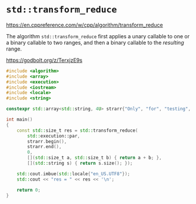 # `std::transform_reduce`

https://en.cppreference.com/w/cpp/algorithm/transform_reduce

The algorithm `std::transform_reduce` first applies a unary callable to one or a binary callable to two ranges, and then a binary callable to the _resulting_ range.

https://godbolt.org/z/TerxjzE9s

```cxx
#include <algorithm>
#include <array>
#include <execution>
#include <iostream>
#include <locale>
#include <string>

constexpr std::array<std::string, 4U> strarr{"Only", "for", "testing", "purpose"};

int main()
{
    const std::size_t res = std::transform_reduce(
        std::execution::par,
        strarr.begin(),
        strarr.end(),
        0,
        [](std::size_t a, std::size_t b) { return a + b; },
        [](std::string s) { return s.size(); });

    std::cout.imbue(std::locale{"en_US.UTF8"});
    std::cout << "res = " << res << '\n';

    return 0;
}
```
